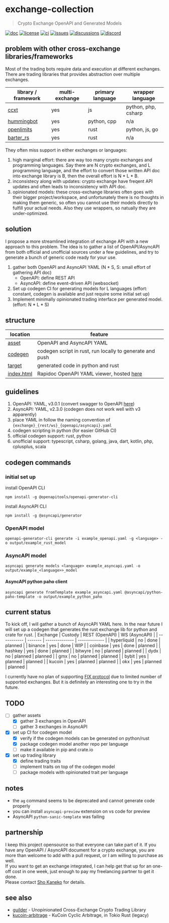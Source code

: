 # exchange-collection
> Crypto Exchange OpenAPI and Generated Models

[![doc](https://img.shields.io/badge/doc-rapidoc-blue)](https://repoch.co/exchange_yaml)
[![license](https://img.shields.io/github/license/kanekoshoyu/kucoin_arbitrage)](https://github.com/kanekoshoyu/kucoin_arbitrage/blob/master/LICENSE)
[![ci](https://img.shields.io/github/actions/workflow/status/kanekoshoyu/kucoin_arbitrage/rust.yml)](https://github.com/kanekoshoyu/kucoin_arbitrage/actions)
[![issues](https://img.shields.io/github/issues/kanekoshoyu/kucoin_arbitrage)](https://github.com/kanekoshoyu/kucoin_arbitrage/issues)
[![discussions](https://img.shields.io/github/discussions/kanekoshoyu/kucoin_arbitrage)](https://github.com/kanekoshoyu/kucoin_arbitrage/discussions)
[![discord](https://img.shields.io/discord/1153997271294283827)](https://discord.gg/q3j5MYdwnm)  

## problem with other cross-exchange libraries/frameworks
Most of the trading bots require data and execution at different exchanges. There are trading libraries that provides abstraction over multiple exchanges.

| library / framework                                    | multi-exchange | primary language | wrapper language    |
| ------------------------------------------------------ | -------------- | ---------------- | ------------------- |
| [ccxt](https://github.com/ccxt/ccxt)                   | yes            | js               | python, php, csharp |
| [hummingbot](https://github.com/hummingbot/hummingbot) | yes            | python, cpp      | n/a                 |
| [openlimits](https://github.com/nash-io/openlimits)    | yes            | rust             | python, js, go      |
| [barter_rs](https://github.com/barter-rs/barter-rs)    | yes            | rust             | n/a                 |

They often miss support in either exchanges or languages:
1. high marginal effort: there are way too many crypto exchanges and programming languages.  Say there are N crypto exchanges, and L programming language, and the effort to convert those written API doc into exchange library is B, then the overall effort is N * L * B.
2. inconsistecy along with updates: crypto exchange have freqent API updates and often leads to inconsistency with API doc.
3. opinionated models: these cross-exchange libraries often goes with their bigger project/workspace, and unfortunately there is no thoughts in making them generic, so often you cannot use their models directly to fulfill your actual needs. Also they use wrappers, so natually they are under-optimized.

## solution
I propose a more streamlined integration of exchange API with a new approach to this problem. The idea is to gather a list of OpenAPI/AsyncAPI from both official and unofficial sources under a few guidelines, and try to generate a bunch of generic code ready for your use.
1. gather both OpenAPI and AsyncAPI YAML
(N * S, S: small effort of gathering API doc)
   - OpenAPI: define REST API
   - AsyncAPI: define event-driven API (websocket)
1. Set up codegen CI for generating models for L languages
(effort: constant, codegen is available and just require some initial set up)
1. Implement minimally opinionated trading interface per generated model.
(effort: N * L * S)

## structure
| location                       | feature                                                                         |
| ------------------------------ | ------------------------------------------------------------------------------- |
| [asset](./asset/)              | OpenAPI and AsyncAPI YAML                                                       |
| [codegen](./codegen/README.md) | codegen script in rust, run locally to generate and push                        |
| [target](./target/README.md)   | generated code in python and rust                                               |
| [index.html](./index.html)     | Rapidoc OpenAPI YAML viewer, hosted [here](https://www.repoch.co/exchange_yaml) |

## guidelines
1. OpenAPI: YAML, v3.0.1 (convert swagger to OpenAPI [here](https://editor.swagger.io/))
2. AsyncAPI: YAML, v2.3.0 (codegen does not work well with v3 apparently)
3. place YAML in follow the naming convention of `{exchange}_{rest/ws}_{openapi/asyncapi}.yaml`
4. codegen scripting in python (for easier GitHub CI)
5. official codegen support: rust, python
6. unofficial support: typescript, csharp, golang, java, dart, kotlin, php, cplusplus, scala

## codegen commands
### initial set up
install OpenAPI CLI
```
npm install -g @openapitools/openapi-generator-cli
```
install AsyncAPI CLI
```
npm install -g @asyncapi/generator
```
### OpenAPI model
```
openapi-generator-cli generate -i example_openapi.yaml -g <language> -o output/example_rust_model
```
### AsyncAPI model
```
asyncapi generate models <language> example_asyncapi.yaml -o output/example_<language>>_model
```
#### AsyncAPI python paho client
```
asyncapi generate fromTemplate example_asyncapi.yaml @asyncapi/python-paho-template -o output/example_python_paho
```

## current status
To kick off, I will gather a bunch of AsyncAPI YAML here. In the near future I will set up a codegen that generates the rust exchange lib for python and crate for rust.
| Exchange    | Custody | REST (OpenAPI) | WS (AsyncAPI) |
| ----------- | ------- | -------------- | ------------- |
| hyperliquid | no      | done           | planned       |
| binance     | yes     | done           | WIP           |
| coinbase    | yes     | done           | planned       |
| hashkey     | yes     | done           | planned       |
| bitwyre     | no      | planned        | planned       |
| dydx        | no      | planned        | planned       |
| gmx         | no      | planned        | planned       |
| bybit       | yes     | planned        | planned       |
| kucoin      | yes     | planned        | planned       |
| okx         | yes     | planned        | planned       |

I currently have no plan of supporting [FIX protocol](https://www.fixtrading.org/what-is-fix/) due to limited number of supported exchanges. But it is definitely an interesting one to try in the future.


## TODO
- [ ] gather assets
  - [x] gather 3 exchanges in OpenAPI
  - [ ] gather 3 exchanges in AsyncAPI
- [x] set up CI for codegen model
  - [x] verify if the codegen models can be generated on python/rust
  - [x] package codegen model another repo per language
  - [ ] make it available in pip and crate.io
- [x] set up trading library
  - [x] define trading traits
  - [ ] implement traits on top of the codegen model
  - [ ] package models with opinionated trait per language

## notes
- the `ag` command seems to be deprecated and cannot generate code properly
- you can install `asyncapi-preview` extension on vs code for preview
- AsyncAPI `python-sanic-template` was failing

## partnership
I keep this project opensource so that everyone can take part of it. If you have any OpenAPI / AsyncAPI document for a crypto exchange, you are more than welcome to add with a pull request, or I am willing to purchase as well.  
If you want to get an exchange integrated, I can help get that up for an one-off cost in one week, just enough to pay my freelancing partner to get it done.  
Please contact [Sho Kaneko](https://github.com/kanekoshoyu) for details.

## see also
- [guilder](https://github.com/kanekoshoyu/guilder) - Unopinionated Cross-Exchange Crypto Trading Library
- [kucoin-arbitrage](https://github.com/kanekoshoyu/kucoin_arbitrage) - KuCoin Cyclic Arbitrage, in Tokio Rust (legacy)
